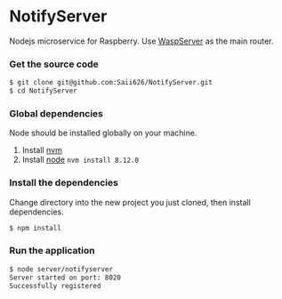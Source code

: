 
# NotifyServer
Nodejs microservice for Raspberry. Use [WaspServer](https://github.com/Saii626/WaspServer) as the main router.

### Get the source code
```bash
$ git clone git@github.com:Saii626/NotifyServer.git
$ cd NotifyServer
```

### Global dependencies
Node should be installed globally on your machine.

1. Install [nvm](https://github.com/creationix/nvm)
2. Install [node](https://nodejs.org/en/download/) `nvm install 8.12.0`

### Install the dependencies
Change directory into the new project you just cloned, then install dependencies.
```bash
$ npm install
```

### Run the application
```bash
$ node server/notifyserver
Server started on port: 8020
Successfully registered
```

